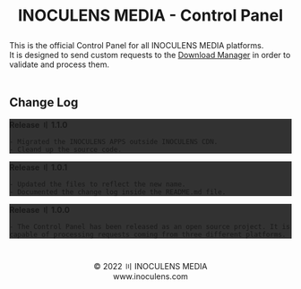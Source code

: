 # <p align="center"><b>INOCULENS MEDIA</b> - Control Panel

This is the official Control Panel for all INOCULENS MEDIA platforms.<br/>
It is designed to send custom requests to the [Download Manager](https://github.com/inoculens/download-manager) in order to validate and process them.<br><br>

## Change Log<br>
<div style="background-color: rgb(50, 50, 50);">
<b>Release 〢 1.1.0</b><br>

```
- Migrated the INOCULENS APPS outside INOCULENS CDN.
- Cleand up the source code.
```
</div>

<div style="background-color: rgb(50, 50, 50);">
<b>Release 〢 1.0.1</b><br>

```
- Updated the files to reflect the new name.
- Documented the change log inside the README.md file.
```
</div>

<div style="background-color: rgb(50, 50, 50);">
<b>Release 〢 1.0.0</b><br>

```
- The Control Panel has been released as an open source project. It is capable of processing requests coming from three different platforms.
```
</div>

#
<p align="center">© 2022 〣 INOCULENS MEDIA<br/>www.inoculens.com<br>